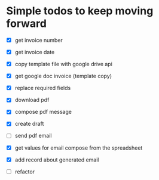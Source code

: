 # Simple todos to keep moving forward

- [x] get invoice number
- [x] get invoice date
- [x] copy template file with google drive api
- [x] get google doc invoice (template copy)
- [x] replace required fields 
- [x] download pdf
- [x] compose pdf message
- [x] create draft
- [ ] send pdf email
- [x] get values for email compose from the spreadsheet
- [x] add record about generated email

- [ ] refactor 
